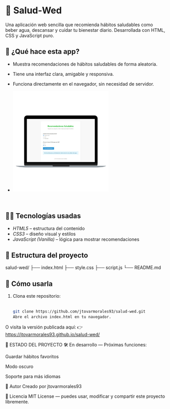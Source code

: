 # 🧘 Salud-Wed

Una aplicación web sencilla que recomienda hábitos saludables como beber agua, descansar y cuidar tu bienestar diario. Desarrollada con HTML, CSS y JavaScript puro.

## 🌱 ¿Qué hace esta app?

- Muestra recomendaciones de hábitos saludables de forma aleatoria.
- Tiene una interfaz clara, amigable y responsiva.
- Funciona directamente en el navegador, sin necesidad de servidor.

- <img src="https://github.com/jtovarmorales93/salud-wed/blob/master/assets/imagen1.jpg?raw=true" width="300px"/>
<img src="" width="300px"/>

## 👨‍💻 Tecnologías usadas

- *HTML5* – estructura del contenido
- *CSS3* – diseño visual y estilos
- *JavaScript (Vanilla)* – lógica para mostrar recomendaciones

## 📁 Estructura del proyecto

salud-wed/
├── index.html
├── style.css
├── script.js
└── README.md

## 🚀 Cómo usarla

1. Clona este repositorio:
   ```bash

   git clone https://github.com/jtovarmorales93/salud-wed.git
   Abre el archivo index.html en tu navegador.

O visita la versión publicada aquí:
👉 https://jtovarmorales93.github.io/salud-wed/

📌 ESTADO DEL PROYECTO
🛠 En desarrollo — Próximas funciones:

Guardar hábitos favoritos

Modo oscuro

Soporte para más idiomas

🙋 Autor
Creado por jtovarmorales93

🪪 Licencia
MIT License — puedes usar, modificar y compartir este proyecto libremente.

